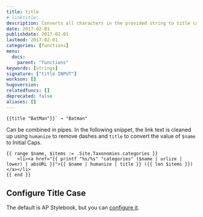 ```yaml
---
title: title
# linktitle:
description: Converts all characters in the provided string to title case.
date: 2017-02-01
publishdate: 2017-02-01
lastmod: 2017-02-01
categories: [functions]
menu:
  docs:
    parent: "functions"
keywords: [strings]
signature: ["title INPUT"]
workson: []
hugoversion:
relatedfuncs: []
deprecated: false
aliases: []
---
```



```
{{title "BatMan"}}` → "Batman"
```

Can be combined in pipes. In the following snippet, the link text is cleaned up using `humanize` to remove dashes and `title` to convert the value of `$name` to Initial Caps.

```
{{ range $name, $items := .Site.Taxonomies.categories }}
    <li><a href="{{ printf "%s/%s" "categories" ($name | urlize | lower) | absURL }}">{{ $name | humanize | title }} ({{ len $items }})</a></li>
{{ end }}
```

## Configure Title Case

The default is AP Stylebook, but you can [configure it](/getting-started/configuration/#configure-title-case).
